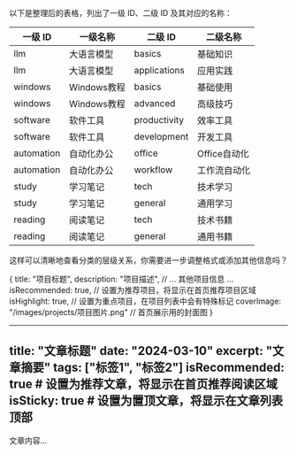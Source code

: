 以下是整理后的表格，列出了一级 ID、二级 ID 及其对应的名称：

| 一级 ID    | 一级名称       | 二级 ID        | 二级名称         |
|-----------|--------------|--------------|----------------|
| llm       | 大语言模型     | basics       | 基础知识         |
| llm       | 大语言模型     | applications | 应用实践         |
| windows   | Windows教程   | basics       | 基础使用         |
| windows   | Windows教程   | advanced     | 高级技巧         |
| software  | 软件工具       | productivity | 效率工具         |
| software  | 软件工具       | development  | 开发工具         |
| automation| 自动化办公     | office       | Office自动化  |
| automation| 自动化办公     | workflow     | 工作流自动化     |
| study     | 学习笔记       | tech         | 技术学习         |
| study     | 学习笔记       | general      | 通用学习         |
| reading   | 阅读笔记       | tech         | 技术书籍         |
| reading   | 阅读笔记       | general      | 通用书籍         |

这样可以清晰地查看分类的层级关系，你需要进一步调整格式或添加其他信息吗？


{
  title: "项目标题",
  description: "项目描述",
  // ... 其他项目信息 ...
  isRecommended: true,  // 设置为推荐项目，将显示在首页推荐项目区域
  isHighlight: true,    // 设置为重点项目，在项目列表中会有特殊标记
  coverImage: "/images/projects/项目图片.png"  // 首页展示用的封面图
}


---
title: "文章标题"
date: "2024-03-10"
excerpt: "文章摘要"
tags: ["标签1", "标签2"]
isRecommended: true  # 设置为推荐文章，将显示在首页推荐阅读区域
isSticky: true      # 设置为置顶文章，将显示在文章列表顶部
---

文章内容...